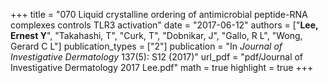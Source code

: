 +++
title = "070 Liquid crystalline ordering of antimicrobial peptide-RNA complexes controls TLR3 activation"
date = "2017-06-12"
authors = ["**Lee, Ernest Y**", "Takahashi, T", "Curk, T", "Dobnikar, J", "Gallo, R L", "Wong, Gerard C L"]
publication_types = ["2"]
publication = "In *Journal of Investigative Dermatology* 137(5): S12 (2017)"
url_pdf = "pdf/Journal of Investigative Dermatology 2017 Lee.pdf"
math = true
highlight = true
+++